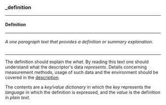 ### _definition



------
#### Definition



------
###### A one paragraph text that provides a definition or summary explanation.



------
The definition should explain the *what*. By reading this text one should understand what the descriptor's data *represents*. Details concerning measurement methods, usage of such data and the environment should be covered in the [description](_description).

The contents are a *key/value dictionary* in which the *key* represents the *language* in which the definition is expressed, and the *value* is the definition in *plain text*.
